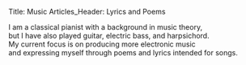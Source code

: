 Title: Music
Articles_Header: Lyrics and Poems

I am a classical pianist with a background in music theory,  
but I have also played guitar, electric bass, and harpsichord.  
My current focus is on producing more electronic music  
and expressing myself through poems and lyrics intended for songs.